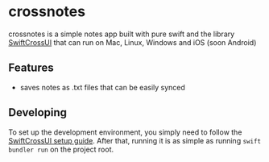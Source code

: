 # crossnotes
crossnotes is a simple notes app built with pure swift and the library [SwiftCrossUI](https://github.com/stackotter/swift-cross-ui) that can run on Mac, Linux, Windows and iOS (soon Android)
## Features
- saves notes as .txt files that can be easily synced
## Developing
To set up the development environment, you simply need to follow the [SwiftCrossUI setup guide](https://stackotter.github.io/swift-cross-ui/documentation/swiftcrossui/quick-start/). After that, running it is as simple as running `swift bundler run` on the project root.